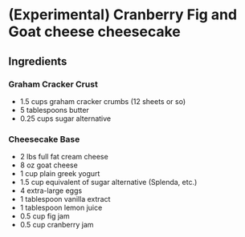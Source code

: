 # (Experimental) Cranberry Fig and Goat cheese cheesecake

## Ingredients

### Graham Cracker Crust
* 1.5 cups graham cracker crumbs (12 sheets or so)
* 5 tablespoons butter
* 0.25 cups sugar alternative

### Cheesecake Base
* 2 lbs full fat cream cheese
* 8 oz goat cheese
* 1 cup plain greek yogurt
* 1.5 cup equivalent of sugar alternative (Splenda, etc.)
* 4 extra-large eggs
* 1 tablespoon vanilla extract
* 1 tablespoon lemon juice
* 0.5 cup fig jam
* 0.5 cup cranberry jam